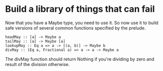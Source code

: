 # Build a library of things that can fail

Now that you have a Maybe type, you need to use it.  So now use it to build
safe versions of several common functions specified by the prelude.

    headMay :: [a] -> Maybe a
    tailMay :: [a] -> Maybe [a]
    lookupMay :: Eq a => a -> [(a, b)] -> Maybe b
    divMay :: (Eq a, Fractional a) => a -> a -> Maybe a

The divMay function should return Nothing if you're dividing by zero and
result of the division otherwise.
